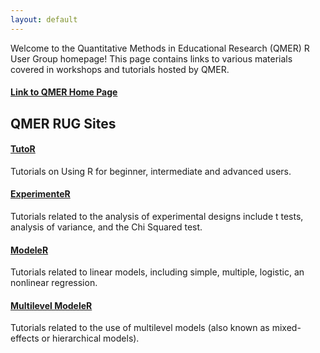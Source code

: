 ```yaml
---
layout: default
---
```


Welcome to the Quantitative Methods in Educational Research (QMER) R User Group homepage!
This page contains links to various materials covered in workshops and tutorials hosted by QMER.

#### [Link to QMER Home Page](https://aub.ie/qmer)

## QMER RUG Sites

#### [TutoR](https://auqmer.github.io/TutoR)

Tutorials on Using R for beginner, intermediate and advanced users.

#### [ExperimenteR](https://auqmer.github.io/ExperimenteR)

Tutorials related to the analysis of experimental designs include t tests,
analysis of variance, and the Chi Squared test.

#### [ModeleR](https://auqmer.github.io/ModeleR)

Tutorials related to linear models, including simple, multiple, logistic, an nonlinear regression.

#### [Multilevel ModeleR](https://auqmer.github.io/MultilevelModeleR)

Tutorials related to the use of multilevel models (also known as mixed-effects or hierarchical models).
